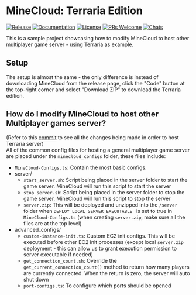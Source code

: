 # MineCloud: Terraria Edition

[![Release](https://img.shields.io/github/v/release/VeriorPies/MineCloud)](https://github.com/VeriorPies/Minecloud/releases) [![Documentation](https://img.shields.io/badge/documentation-brightgreen.svg)](https://github.com/VeriorPies/MineCloud/wiki) [![License](https://img.shields.io/badge/license-MIT-green)](https://github.com/VeriorPies/MineCloud/blob/main/LICENSE) [![PRs Welcome](https://img.shields.io/badge/PRs-welcome-blue.svg)](https://github.com/VeriorPies/MineCloud/pulls) [![Chats](https://img.shields.io/discord/1101786911846182964)](https://discord.gg/fuTdbYrbZm)

This is a sample project showcasing how to modify MineCloud to host other multiplayer game server - using Terraria as example.  

## Setup
The setup is almost the same - the only difference is instead of downloading MineCloud from the release page,  click the "Code" button at the top-right corner and select "Download ZIP" to download the Terraria edition.

## How do I modify MineCloud to host other Multiplayer games server?
(Refer to this [commit](https://github.com/VeriorPies/MineCloud/commit/b76085ded0824b43ded3264b990977a867e8a610?diff=split) to see all the changes being made in order to host Terraria server)  
All of the common config files for hosting a general multiplayer game server are placed under the `minecloud_configs` folder, these files include:  
  - `MineCloud-Configs.ts`: Contain the most basic configs.
  - server/ 
    - `start_server.sh`: Script being placed in the server folder to start the game server. MineCloud will run this script to start the server
    - `stop_server.sh`: Script being placed in the server folder to stop the game server. MineCloud will run this script to stop the server
    - `server.zip`: This will be deployed and unzipped into the `/server` folder when `DEPLOY_LOCAL_SERVER_EXECUTABLE ` is set to true in `MineCloud-Configs.ts` (when creating `server.zip`, make sure all the files are at the top level)
  - advanced_configs/
    - `custom-instance-init.ts`: Custom EC2 init configs. This will be executed before other EC2 init processes (except local `server.zip` deployment - this can allow us to grant execution permission to server executable if needed)
    - `get_connection_count.sh`: Override the `get_current_connection_count()` method to return how many players are currently connected. When the return is zero, the server will auto shut down  
    - `port-configs.ts`: To configure which ports should be opened
